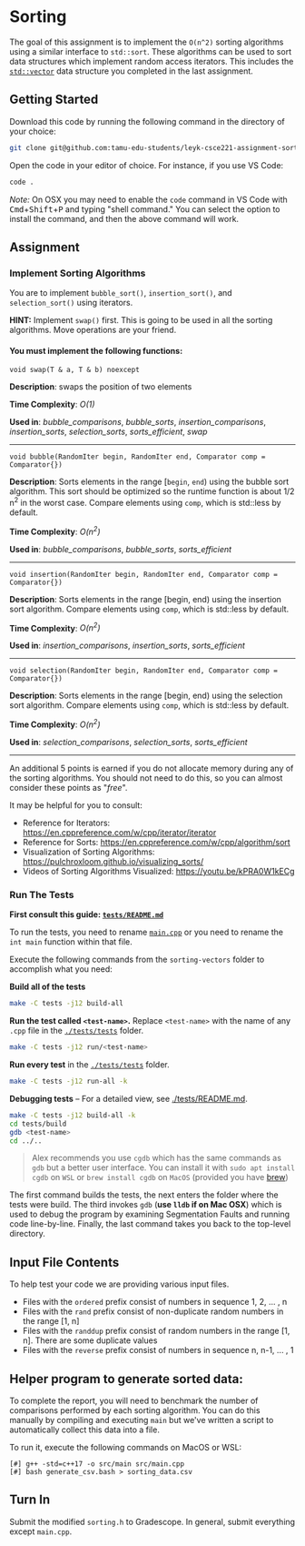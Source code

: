 # Sorting

The goal of this assignment is to implement the `O(n^2)` sorting algorithms using a similar interface to `std::sort`. These algorithms can be used to sort data structures which implement random access iterators. This includes the [`std::vector`](https://en.cppreference.com/w/cpp/container/vector) data structure you completed in the last assignment.

## Getting Started
Download this code by running the following command in the directory of your choice:
```sh
git clone git@github.com:tamu-edu-students/leyk-csce221-assignment-sorting.git && cd leyk-csce221-assignment-sorting
```

Open the code in your editor of choice. For instance, if you use VS Code:
```sh
code .
```
*Note:* On OSX you may need to enable the `code` command in VS Code with <kbd>Cmd</kbd>+<kbd>Shift</kbd>+<kbd>P</kbd> and typing "shell command." You can select the option to install the command, and then the above command will work.

## Assignment
### Implement Sorting Algorithms
You are to implement `bubble_sort()`, `insertion_sort()`, and `selection_sort()` using iterators. 

**HINT:** Implement `swap()` first. This is going to be used in all the sorting algorithms. Move operations are your friend.

#### You must implement the following functions:

`void swap(T & a, T & b) noexcept`

**Description**: swaps the position of two elements 

**Time Complexity**: *O(1)*

**Used in**: *bubble_comparisons*, *bubble_sorts*, *insertion_comparisons*, *insertion_sorts*, *selection_sorts*, *sorts_efficient*, *swap*

----

`void bubble(RandomIter begin, RandomIter end, Comparator comp = Comparator{})`

**Description**: Sorts elements in the range \[`begin`, `end`) using the bubble sort algorithm. This sort should be optimized so the runtime function is about 1/2 n<sup>2</sup> in the worst case. Compare elements using `comp`, which is std::less by default.

**Time Complexity**: *O(n<sup>2</sup>)*

**Used in**: *bubble_comparisons*, *bubble_sorts*, *sorts_efficient*

----

`void insertion(RandomIter begin, RandomIter end, Comparator comp = Comparator{})`

**Description**: Sorts elements in the range \[begin, end) using the insertion sort algorithm. Compare elements using `comp`, which is std::less by default.

**Time Complexity**: *O(n<sup>2</sup>)*

**Used in**: *insertion_comparisons*, *insertion_sorts*, *sorts_efficient*

----

`void selection(RandomIter begin, RandomIter end, Comparator comp = Comparator{})`

**Description**: Sorts elements in the range \[begin, end) using the selection sort algorithm. Compare elements using `comp`, which is std::less by default.

**Time Complexity**: *O(n<sup>2</sup>)*

**Used in**: *selection_comparisons*, *selection_sorts*, *sorts_efficient*

----

An additional 5 points is earned if you do not allocate memory during any of the sorting algorithms. You should not need to do this, so you can almost consider these points as "*free*".

It may be helpful for you to consult:
- Reference for Iterators: https://en.cppreference.com/w/cpp/iterator/iterator
- Reference for Sorts: https://en.cppreference.com/w/cpp/algorithm/sort
- Visualization of Sorting Algorithms: https://pulchroxloom.github.io/visualizing_sorts/
- Videos of Sorting Algorithms Visualized: https://youtu.be/kPRA0W1kECg

### Run The Tests

**First consult this guide: [`tests/README.md`](./tests/README.md)**

To run the tests, you need to rename [`main.cpp`](./src/main.cpp) or you need to rename the `int main` function within that file.

Execute the following commands from the `sorting-vectors` folder to accomplish what you need:

**Build all of the tests**
```sh
make -C tests -j12 build-all
```

**Run the test called `<test-name>`.** Replace `<test-name>` with the name of any `.cpp` file in the [`./tests/tests`](./tests/tests) folder.
```sh
make -C tests -j12 run/<test-name>
```

**Run every test** in the [`./tests/tests`](./tests/tests) folder.
```sh
make -C tests -j12 run-all -k
```

**Debugging tests** &ndash; For a detailed view, see [./tests/README.md](./tests/README.md).
```sh
make -C tests -j12 build-all -k
cd tests/build
gdb <test-name>
cd ../..
```
> Alex recommends you use `cgdb` which has the same commands as `gdb` but a better user interface. You can install it with `sudo apt install cgdb` on `WSL` or `brew install cgdb` on `MacOS` (provided you have [brew](https://brew.sh))

The first command builds the tests, the next enters the folder where the tests were build. The third invokes `gdb` (**use `lldb` if on Mac OSX**) which is used to debug the program by examining Segmentation Faults and running code line-by-line. Finally, the last command takes you back to the top-level directory.

## Input File Contents
To help test your code we are providing various input files. 
- Files with the `ordered` prefix consist of numbers in sequence 1, 2, ... , n
- Files with the `rand` prefix consist of non-duplicate random numbers in the range [1, n]
- Files with the `randdup` prefix consist of random numbers in the range [1, n]. There are some duplicate values
- Files with the `reverse` prefix consist of numbers in sequence n, n-1, ... , 1

## Helper program to generate sorted data:

To complete the report, you will need to benchmark the number of comparisons performed by each sorting algorithm.
You can do this manually by compiling and executing `main` but we've written a script to automatically collect this
data into a file.

To run it, execute the following commands on MacOS or WSL:
```
[#] g++ -std=c++17 -o src/main src/main.cpp
[#] bash generate_csv.bash > sorting_data.csv
```

## Turn In
Submit the modified `sorting.h` to Gradescope. In general, submit everything except `main.cpp`.
